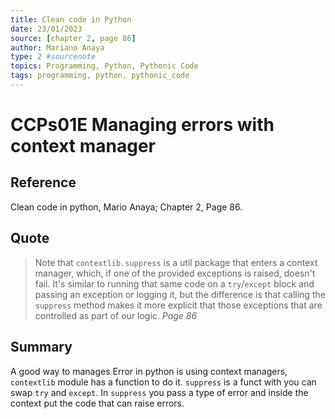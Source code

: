 ```yaml
---
title: Clean code in Python
date: 23/01/2023
source: [chapter 2, page 86]
author: Mariano Anaya
type: 2 #sourcenote
topics: Programming, Python, Pythonic Code
tags: programming, python, pythonic_code
---
```

# CCPs01E Managing errors with context manager

## **Reference**
Clean code in python, Mario Anaya; Chapter 2, Page 86.

## **Quote** 
> Note that `contextlib.suppress` is a util package that enters a context manager, which, if one of the provided exceptions is raised, doesn't fail. It's similar to running that same code on a `try`/`except` block and passing an exception or logging it, but the difference is that calling the `suppress` method makes it more explicit that those exceptions that are controlled as part of our logic. *Page 86*

## **Summary**
A good way to manages Error in python is using context managers, `contextlib` module has a function to do it. `suppress` is a funct with you can swap `try` and `except`. In `suppress` you pass a type of error and inside the context put the code that can raise errors.